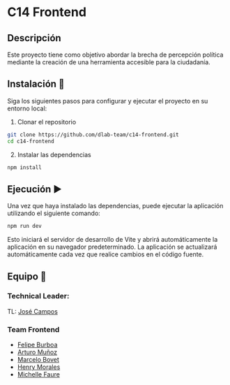 # C14 Frontend

## Descripción

Este proyecto tiene como objetivo abordar la brecha de percepción política mediante la creación de una herramienta accesible para la ciudadanía.

## Instalación 🚀

Siga los siguientes pasos para configurar y ejecutar el proyecto en su entorno local:

1. Clonar el repositorio

```bash
git clone https://github.com/dlab-team/c14-frontend.git
cd c14-frontend
```

2. Instalar las dependencias

```bash
npm install
```

## Ejecución ▶️

Una vez que haya instalado las dependencias, puede ejecutar la aplicación utilizando el siguiente comando:

```bash
npm run dev
```

Esto iniciará el servidor de desarrollo de Vite y abrirá automáticamente la aplicación en su navegador predeterminado. La aplicación se actualizará automáticamente cada vez que realice cambios en el código fuente.

## Equipo 🤝

### Technical Leader:

TL: [José Campos](https://github.com/josecamposhz)

### Team Frontend

- [Felipe Burboa](https://github.com/FelipeBurboa)    
- [Arturo Muñoz](https://github.com/arturo0427) 
- [Marcelo Bovet](https://github.com/marcelobovet)  
- [Henry Morales](https://github.com/AFD9417) 
- [Michelle Faure](https://github.com/MichelleFaure) 

